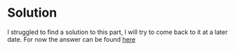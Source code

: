 # Solution
I struggled to find a solution to this part, I will try to come back to it at a later date. For now the answer can be found [here](https://oeis.org/A141481/b141481.txt)